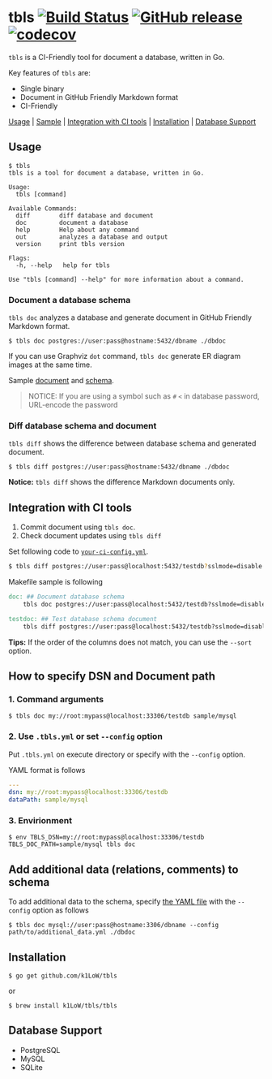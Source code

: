 # tbls [![Build Status](https://travis-ci.org/k1LoW/tbls.svg?branch=master)](https://travis-ci.org/k1LoW/tbls) [![GitHub release](https://img.shields.io/github/release/k1LoW/tbls.svg)](https://github.com/k1LoW/tbls/releases) [![codecov](https://codecov.io/gh/k1LoW/tbls/branch/master/graph/badge.svg)](https://codecov.io/gh/k1LoW/tbls)

`tbls` is a CI-Friendly tool for document a database, written in Go.

Key features of `tbls` are:

- Single binary
- Document in GitHub Friendly Markdown format
- CI-Friendly

[Usage](#usage) | [Sample](sample/postgres/) | [Integration with CI tools](#integration-with-ci-tools) | [Installation](#installation) | [Database Support](#database-support)

## Usage

```console
$ tbls
tbls is a tool for document a database, written in Go.

Usage:
  tbls [command]

Available Commands:
  diff        diff database and document
  doc         document a database
  help        Help about any command
  out         analyzes a database and output
  version     print tbls version

Flags:
  -h, --help   help for tbls

Use "tbls [command] --help" for more information about a command.
```

### Document a database schema

`tbls doc` analyzes a database and generate document in GitHub Friendly Markdown format.

```console
$ tbls doc postgres://user:pass@hostname:5432/dbname ./dbdoc
```

If you can use Graphviz `dot` command, `tbls doc` generate ER diagram images at the same time.

Sample [document](sample/postgres/) and [schema](testdata/pg.sql).

> NOTICE: If you are using a symbol such as `#` `<` in database password, URL-encode the password

### Diff database schema and document

`tbls diff` shows the difference between database schema and generated document.

```console
$ tbls diff postgres://user:pass@hostname:5432/dbname ./dbdoc
```

**Notice:** `tbls diff` shows the difference Markdown documents only.

## Integration with CI tools

1. Commit document using `tbls doc`.
2. Check document updates using `tbls diff`

Set following code to [`your-ci-config.yml`](https://github.com/k1LoW/tbls/blob/ffad9d7463bb22baa236c7b673fd679f1850f37d/.travis.yml#L19).

```sh
$ tbls diff postgres://user:pass@localhost:5432/testdb?sslmode=disable ./dbdoc
```

Makefile sample is following

``` makefile
doc: ## Document database schema
	tbls doc postgres://user:pass@localhost:5432/testdb?sslmode=disable ./dbdoc

testdoc: ## Test database schema document
	tbls diff postgres://user:pass@localhost:5432/testdb?sslmode=disable ./dbdoc
```

**Tips:** If the order of the columns does not match, you can use the `--sort` option.

## How to specify DSN and Document path

### 1. Command arguments

``` console
$ tbls doc my://root:mypass@localhost:33306/testdb sample/mysql
```

### 2. Use `.tbls.yml` or set `--config` option

Put `.tbls.yml` on execute directory or specify with the `--config` option.

YAML format is follows

``` yaml
---
dsn: my://root:mypass@localhost:33306/testdb
dataPath: sample/mysql
```

### 3. Envirionment

``` console
$ env TBLS_DSN=my://root:mypass@localhost:33306/testdb TBLS_DOC_PATH=sample/mysql tbls doc
```

## Add additional data (relations, comments) to schema

To add additional data to the schema, specify [the YAML file](testdata/additional_data.yml) with the `--config` option as follows

``` console
$ tbls doc mysql://user:pass@hostname:3306/dbname --config path/to/additional_data.yml ./dbdoc
```

## Installation

```console
$ go get github.com/k1LoW/tbls
```

or

```console
$ brew install k1LoW/tbls/tbls
```

## Database Support

- PostgreSQL
- MySQL
- SQLite
